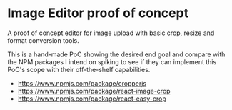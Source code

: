# Image Editor proof of concept

A proof of concept editor for image upload with basic crop, resize and format
conversion tools.

This is a hand-made PoC showing the desired end goal and compare with the NPM
packages I intend on spiking to see if they can implement this PoC's scope with
their off-the-shelf capabilities.

- https://www.npmjs.com/package/cropperjs
- https://www.npmjs.com/package/react-image-crop
- https://www.npmjs.com/package/react-easy-crop
